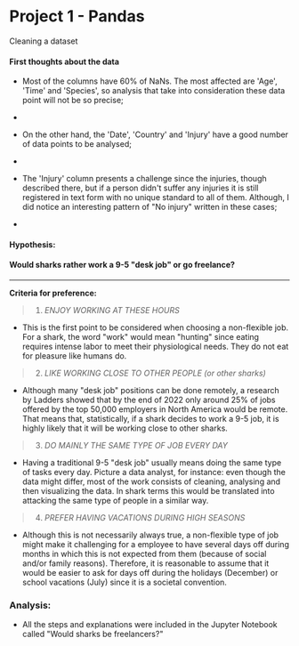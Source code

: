 # Project 1 - Pandas
Cleaning a dataset

#### First thoughts about the data

- Most of the columns have 60% of NaNs. The most affected are 'Age', 'Time' and 'Species', so analysis that take into consideration these data point will not be so precise;  
-  
  
- On the other hand, the 'Date', 'Country' and 'Injury' have a good number of data points to be analysed;
- 
  
- The 'Injury' column presents a challenge since the injuries, though described there, but if a person didn't suffer any injuries it is still registered in text form with no unique standard to all of them. Although, I did notice an interesting pattern of "No injury" written in these cases;
- 
  

#### Hypothesis:
 #### Would sharks rather work a 9-5 "desk job" or go freelance? 
  ***

**Criteria for preference:**
&nbsp;
  >1. *ENJOY WORKING AT THESE HOURS*
   - This is the first point to be considered when choosing a non-flexible job. For a shark, the word "work" would mean "hunting" since eating requires intense labor to meet their physiological needs. They do not eat for pleasure like humans do.
  &nbsp;
  >2. *LIKE WORKING CLOSE TO OTHER PEOPLE (or other sharks)*
   - Although many "desk job" positions can be done remotely, a research by Ladders showed that by the end of 2022 only around 25% of jobs offered by the top 50,000 employers in North America would be remote. That means that, statistically, if a shark decides to work a 9-5 job, it is highly likely that it will be working close to other sharks.
&nbsp;
  >3. *DO MAINLY THE SAME TYPE OF JOB EVERY DAY*
   - Having a traditional 9-5 "desk job" usually means doing the same type of tasks every day. Picture a data analyst, for instance: even though the data might differ, most of the work consists of cleaning, analysing and then visualizing the data. In shark terms this would be translated into attacking the same type of people in a similar way.
  &nbsp;
  >4. *PREFER HAVING VACATIONS DURING HIGH SEASONS*
 - Although this is not necessarily always true, a non-flexible type of job might make it challenging for a employee to have several days off during months in which this is not expected from them (because of social and/or family reasons). Therefore, it is reasonable to assume that it would be easier to ask for days off during the holidays (December) or school vacations (July) since it is a societal convention.
  

### Analysis:

- All the steps and explanations were included in the Jupyter Notebook called "Would sharks be freelancers?"